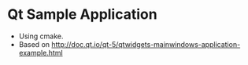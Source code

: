 # Qt Sample Application

- Using cmake.
- Based on http://doc.qt.io/qt-5/qtwidgets-mainwindows-application-example.html
